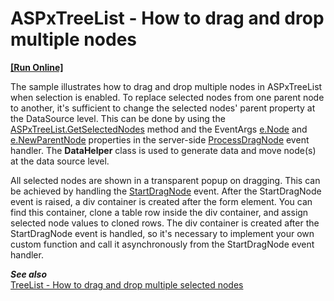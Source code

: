 # ASPxTreeList - How to drag and drop multiple nodes
<!-- run online -->
**[[Run Online]](https://codecentral.devexpress.com/t501420/)**
<!-- run online end -->


The sample illustrates how to drag and drop multiple nodes in ASPxTreeList when selection is enabled. To replace selected nodes from one parent node to another, it's sufficient to change the selected nodes' parent property at the DataSource level. This can be done by using the [ASPxTreeList.GetSelectedNodes](https://documentation.devexpress.com/AspNet/DevExpress.Web.ASPxTreeList.ASPxTreeList.GetSelectedNodes.method(DZAdlg)) method and the EventArgs [e.Node](https://documentation.devexpress.com/AspNet/DevExpress.Web.ASPxTreeList.TreeListNodeEventArgs.Node.property) and [e.NewParentNode](https://documentation.devexpress.com/AspNet/DevExpress.Web.ASPxTreeList.TreeListNodeDragEventArgs.NewParentNode.property) properties in the server-side [ProcessDragNode](https://documentation.devexpress.com/AspNet/DevExpress.Web.ASPxTreeList.ASPxTreeList.ProcessDragNode.event) event handler. The **DataHelper** class is used to generate data and move node(s) at the data source level.

All selected nodes are shown in a transparent popup on dragging. This can be achieved by handling the [StartDragNode](https://documentation.devexpress.com/AspNet/DevExpress.Web.ASPxTreeList.Scripts.ASPxClientTreeList.StartDragNode.event) event. After the StartDragNode event is raised, a div container is created after the form element. You can find this container, clone a table row inside the div container, and assign selected node values to cloned rows. The div container is created after the StartDragNode event is handled, so it's necessary to implement your own custom function and call it asynchronously from the StartDragNode event handler.

***See also*** <br />
[TreeList - How to drag and drop multiple selected nodes](https://github.com/DevExpress-Examples/TreeList-How-to-drag-and-drop-multiple-selected-nodes)
